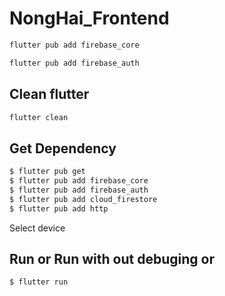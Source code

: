 # NongHai_Frontend

```bash
flutter pub add firebase_core
```

```bash
flutter pub add firebase_auth
```

## Clean flutter
```bash
flutter clean
```

## Get Dependency

```bash
$ flutter pub get
$ flutter pub add firebase_core
$ flutter pub add firebase_auth
$ flutter pub add cloud_firestore
$ flutter pub add http
```

Select device

## Run or Run with out debuging or

```bash
$ flutter run
```
